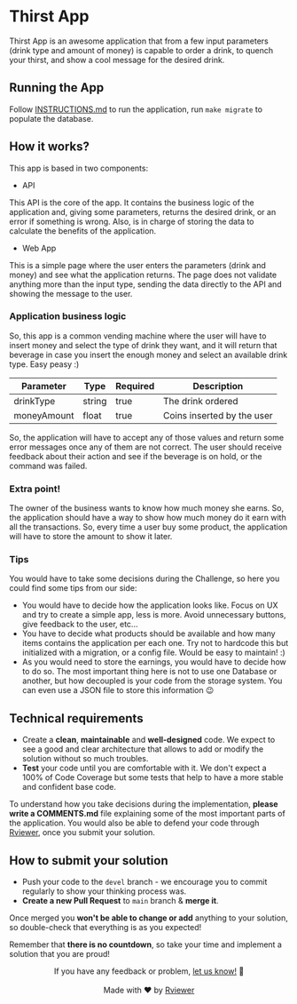 # Thirst App

Thirst App is an awesome application that from a few input parameters (drink type and amount of money) is capable to
order a drink, to quench your thirst, and show a cool message for the desired drink.

## Running the App

Follow [INSTRUCTIONS.md](INSTRUCTIONS.md) to run the application, run `make migrate` to populate the database.

## How it works?

This app is based in two components:

* API

This API is the core of the app. It contains the business logic of the application and, giving some parameters,
returns the desired drink, or an error if something is wrong. Also, is in charge of storing the data to calculate
the benefits of the application.

* Web App

This is a simple page where the user enters the parameters (drink and money) and see what the
application returns. The page does not validate anything more than the input type, sending the data directly to the API
and showing the message to the user.

### Application business logic

So, this app is a common vending machine where the user will have to insert money and select the type of drink
they want, and it will return that beverage in case you insert the enough money and select an available drink
type. Easy peasy :)

| Parameter   | Type   | Required | Description                |
|-------------|--------|----------|----------------------------|
| drinkType   | string | true     | The drink ordered          |
| moneyAmount | float  | true     | Coins inserted by the user |

So, the application will have to accept any of those values and return some error messages once any of them are not
correct. The user should receive feedback about their action and see if the beverage is on hold, or the command was
failed.

### Extra point!

The owner of the business wants to know how much money she earns. So, the application should have a way to show how much
money do it earn with all the transactions. So, every time a user buy some product, the application will have to store
the amount to show it later.

### Tips

You would have to take some decisions during the Challenge, so here you could find some tips from our side:

* You would have to decide how the application looks like. Focus on UX and try to create a simple app, less is more.
  Avoid unnecessary buttons, give feedback to the user, etc...
* You have to decide what products should be available and how many items contains the application per each one. Try not
  to hardcode this but initialized with a migration, or a config file. Would be easy to maintain! :)
* As you would need to store the earnings, you would have to decide how to do so. The most important thing here is
  not to use one Database or another, but how decoupled is your code from the storage system. You can even use a
  JSON file to store this information 😉

## Technical requirements

* Create a **clean**, **maintainable** and **well-designed** code. We expect to see a good and clear architecture that
  allows to add or modify the solution without so much troubles.
* **Test** your code until you are comfortable with it. We don't expect a 100% of Code Coverage but some tests that
  help to have a more stable and confident base code.

To understand how you take decisions during the implementation, **please write a COMMENTS.md** file explaining some of
the most important parts of the application. You would also be able to defend your code through
[Rviewer](https://rviewer.io), once you submit your solution.

## How to submit your solution

* Push your code to the `devel` branch - we encourage you to commit regularly to show your thinking process was.
* **Create a new Pull Request** to `main` branch & **merge it**.

Once merged you **won't be able to change or add** anything to your solution, so double-check that everything is as you
expected!

Remember that **there is no countdown**, so take your time and implement a solution that you are proud!

<p align="center">
  If you have any feedback or problem, <a href="mailto:help@rviewer.io">let us know!</a> 🤘
  <br><br>
  Made with ❤️ by <a href="https://rviewer.io">Rviewer</a>
</p>
